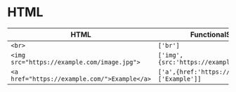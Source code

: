# HTML

|HTML                                        |FunctionalScript DSL                             |
|--------------------------------------------|-------------------------------------------------|
|`<br>`                                      |`['br']`                                         |
|`<img src="https://example.com/image.jpg">` |`['img',{src:'https://example.com/image.jpg'}]`  |
|`<a href="https://example.com/">Example</a>`|`['a',{href:'https://example.com/'},['Example']]`|
